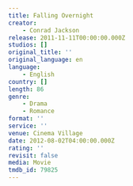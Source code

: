 ```yaml
---
title: Falling Overnight
creator:
    - Conrad Jackson
release: 2011-11-11T00:00:00.000Z
studios: []
original_title: ''
original_language: en
language:
    - English
country: []
length: 86
genre:
    - Drama
    - Romance
format: ''
service: ''
venue: Cinema Village
date: 2012-08-02T04:00:00.000Z
rating: ''
revisit: false
media: Movie
tmdb_id: 79825
---
```




